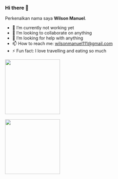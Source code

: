### Hi there 👋
Perkenalkan nama saya **Wilson Manuel**.

- 🔭 I’m currently not working yet
- 👯 I’m looking to collaborate on anything
- 🤔 I’m looking for help with anything
- 📫 How to reach me: wilsonmanuel111@gmail.com
- ⚡ Fun fact: I love travelling and eating so much

<p align="left">
<a href="https://github.com/doubleUM">
  <img height="180em" src="https://github-readme-stats-eight-theta.vercel.app/api?username=doubleUM&show_icons=true&theme=algolia&include_all_commits=true&count_private=true"/> </br> </br>
  <img height="180em" src="https://github-readme-stats-eight-theta.vercel.app/api/top-langs/?username=doubleUM&layout=compact&langs_count=8&theme=algolia"/>
</a>
</p>

<!--
**doubleUM/doubleUM** is a ✨ _special_ ✨ repository because its `README.md` (this file) appears on your GitHub profile.

Here are some ideas to get you started:

- 🔭 I’m currently working on ...
- 🌱 I’m currently learning ...
- 👯 I’m looking to collaborate on ...
- 🤔 I’m looking for help with ...
- 💬 Ask me about ...
- 📫 How to reach me: ...
- 😄 Pronouns: ...
- ⚡ Fun fact: ...
-->
